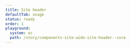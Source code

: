 ```yaml
---
title: Site header
defaultTab: usage
status: ready
order: 1
playground:
  system: ec
  path: /story/components-site-wide-site-header--core
---
```

